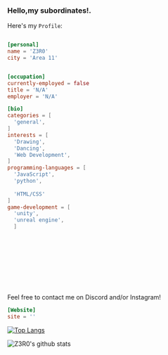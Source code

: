 



 






<p align="left">
  
</p>

<h3>Hello,my subordinates!.</h3>

Here's my `Profile`:

```toml

[personal]
name = 'Z3R0'
city = 'Area 11'


[occupation]
currently-employed = false
title = 'N/A'
employer = 'N/A'

[bio]
categories = [
  'general',
]
interests = [
  'Drawing',
  'Dancing',
  'Web Development',
]
programming-languages = [
  'JavaScript',
  'python',
  
  'HTML/CSS'
]
game-development = [
  'unity',
  'unreal engine',
  ]


  
  
  
  
  




```
Feel free to contact me on Discord and/or Instagram!

```toml
[Website]
site = ''
```


[![Top Langs](https://github-readme-stats.vercel.app/api/top-langs/?username=yuk4sh1-z3r0&langs_count=8&theme=dark)](https://github.com/anuraghazra/github-readme-stats)
            
![Z3R0's github stats](https://github-readme-stats.vercel.app/api?username=yuk4sh1-z3r0&show_icons=true&theme=dark)
  

          

          

         

           

               

 

          

          

           

           

               





